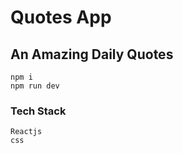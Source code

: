 # Quotes App
## An Amazing Daily Quotes

```
npm i
npm run dev

```

### Tech Stack

```
Reactjs
css

```
